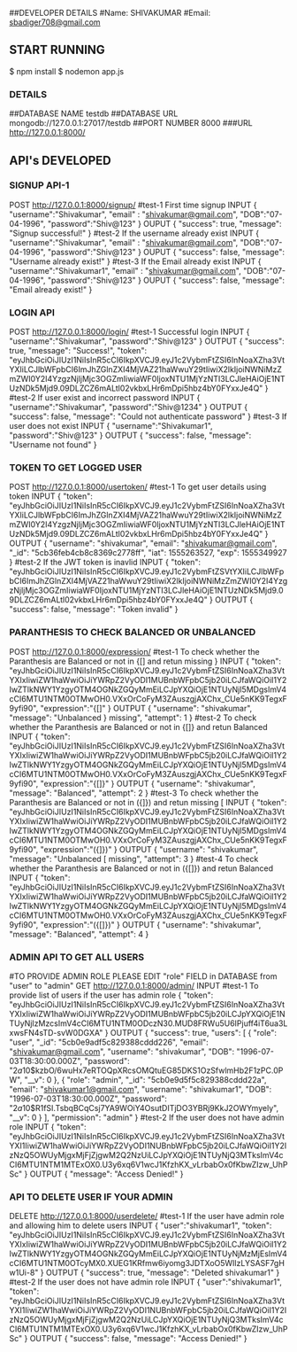 ##DEVELOPER DETAILS
#Name: SHIVAKUMAR
#Email: sbadiger708@gmail.com

## START RUNNING
$ npm install
$ nodemon app.js

### DETAILS
##DATABASE NAME
testdb
##DATABASE URL
mongodb://127.0.0.1:27017/testdb
##PORT NUMBER
8000
###URL
http://127.0.0.1:8000/

## API's DEVELOPED
### SIGNUP API-1
POST  http://127.0.0.1:8000/signup/
#test-1  First time signup
INPUT 
{
	 "username":"Shivakumar",
	 "email" : "shivakumar@gmail.com",
	 "DOB":"07-04-1996",
	 "password":"Shiv@123"
}
OUPUT
{
    "success": true,
    "message": "Signup successful!"
}
#test-2     If the username already exist
INPUT 
{
	 "username":"Shivakumar",
	 "email" : "shivakumar@gmail.com",
	 "DOB":"07-04-1996",
	 "password":"Shiv@123"
}
OUPUT
{
    "success": false,
    "message": "Username already exist!"
}
#test-3    If the Email already exist
INPUT 
{
	 "username":"Shivakumar1",
	 "email" : "shivakumar@gmail.com",
	 "DOB":"07-04-1996",
	 "password":"Shiv@123"
}
OUPUT
{
    "success": false,
    "message": "Email already exist!"
}

### LOGIN API
POST  http://127.0.0.1:8000/login/
#test-1  Successful login
INPUT
{
	 "username":"Shivakumar",
	 "password":"Shiv@123"
}
OUTPUT
{
    "success": true,
    "message": "Success!",
    "token": "eyJhbGciOiJIUzI1NiIsInR5cCI6IkpXVCJ9.eyJ1c2VybmFtZSI6InNoaXZha3VtYXIiLCJlbWFpbCI6ImJhZGlnZXI4MjVAZ21haWwuY29tIiwiX2lkIjoiNWNiMzZmZWI0Y2I4YzgzNjljMjc3OGZmIiwiaWF0IjoxNTU1MjYzNTI3LCJleHAiOjE1NTUzNDk5Mjd9.09DLZCZ6mALtl02vkbxLHr6mDpi5hbz4bY0FYxxJe4Q"
}
#test-2   If user exist and incorrect password
INPUT
{
	 "username":"Shivakumar",
	 "password":"Shiv@1234"
}
OUTPUT
{
    "success": false,
    "message": "Could not authenticate password"
}
#test-3     If user does not exist
INPUT
{
	 "username":"Shivakumar1",
	 "password":"Shiv@123"
}
OUTPUT
{
    "success": false,
    "message": "Username not found"
}

### TOKEN TO GET LOGGED USER
POST http://127.0.0.1:8000/usertoken/
#test-1    To get user details using token
INPUT
{
	"token": "eyJhbGciOiJIUzI1NiIsInR5cCI6IkpXVCJ9.eyJ1c2VybmFtZSI6InNoaXZha3VtYXIiLCJlbWFpbCI6ImJhZGlnZXI4MjVAZ21haWwuY29tIiwiX2lkIjoiNWNiMzZmZWI0Y2I4YzgzNjljMjc3OGZmIiwiaWF0IjoxNTU1MjYzNTI3LCJleHAiOjE1NTUzNDk5Mjd9.09DLZCZ6mALtl02vkbxLHr6mDpi5hbz4bY0FYxxJe4Q"
}
OUTPUT
{
    "username": "shivakumar",
    "email": "shivakumar@gmail.com",
    "_id": "5cb36feb4cb8c8369c2778ff",
    "iat": 1555263527,
    "exp": 1555349927
}
#test-2 If the JWT token is inavlid
INPUT
{
	"token": "eyJhbGciOiJIUzI1NiIsInR5cCI6IkpXVCJ9.eyJ1c2VybmFtZSVtYXIiLCJlbWFpbCI6ImJhZGlnZXI4MjVAZ21haWwuY29tIiwiX2lkIjoiNWNiMzZmZWI0Y2I4YzgzNjljMjc3OGZmIiwiaWF0IjoxNTU1MjYzNTI3LCJleHAiOjE1NTUzNDk5Mjd9.09DLZCZ6mALtl02vkbxLHr6mDpi5hbz4bY0FYxxJe4Q"
}
OUTPUT
{
    "success": false,
    "message": "Token invalid"
}

### PARANTHESIS TO CHECK BALANCED OR UNBALANCED
POST  http://127.0.0.1:8000/expression/
#test-1     To check whether the Paranthesis are Balanced or not in {[] and retun missing }
INPUT
{
"token": "eyJhbGciOiJIUzI1NiIsInR5cCI6IkpXVCJ9.eyJ1c2VybmFtZSI6InNoaXZha3VtYXIxIiwiZW1haWwiOiJiYWRpZ2VyODI1MUBnbWFpbC5jb20iLCJfaWQiOiI1Y2IwZTlkNWY1YzgyOTM4OGNkZGQyMmEiLCJpYXQiOjE1NTUyNjI5MDgsImV4cCI6MTU1NTM0OTMwOH0.VXxOrCoFyM3ZAuszgjAXChx_CUe5nKK9TegxF9yfi90",
	"expression":"{[]"
}
OUTPUT
{
    "username": "shivakumar",
    "message": "Unbalanced } missing",
    "attempt": 1
}
#test-2  To check whether the Paranthesis are Balanced or not in {[]} and retun Balanced
INPUT
{
"token": "eyJhbGciOiJIUzI1NiIsInR5cCI6IkpXVCJ9.eyJ1c2VybmFtZSI6InNoaXZha3VtYXIxIiwiZW1haWwiOiJiYWRpZ2VyODI1MUBnbWFpbC5jb20iLCJfaWQiOiI1Y2IwZTlkNWY1YzgyOTM4OGNkZGQyMmEiLCJpYXQiOjE1NTUyNjI5MDgsImV4cCI6MTU1NTM0OTMwOH0.VXxOrCoFyM3ZAuszgjAXChx_CUe5nKK9TegxF9yfi90",
	"expression":"{[]}"
}
OUTPUT
{
    "username": "shivakumar",
    "message": "Balanced",
    "attempt": 2
}
#test-3  To check whether the Paranthesis are Balanced or not in ({]}) and retun missing [
INPUT
{
"token": "eyJhbGciOiJIUzI1NiIsInR5cCI6IkpXVCJ9.eyJ1c2VybmFtZSI6InNoaXZha3VtYXIxIiwiZW1haWwiOiJiYWRpZ2VyODI1MUBnbWFpbC5jb20iLCJfaWQiOiI1Y2IwZTlkNWY1YzgyOTM4OGNkZGQyMmEiLCJpYXQiOjE1NTUyNjI5MDgsImV4cCI6MTU1NTM0OTMwOH0.VXxOrCoFyM3ZAuszgjAXChx_CUe5nKK9TegxF9yfi90",
	"expression":"({]})"
}
OUTPUT
{
    "username": "shivakumar",
    "message": "Unbalanced [ missing",
    "attempt": 3
}
#test-4   To check whether the Paranthesis are Balanced or not in ({[]}) and retun Balanced
INPUT
{
"token": "eyJhbGciOiJIUzI1NiIsInR5cCI6IkpXVCJ9.eyJ1c2VybmFtZSI6InNoaXZha3VtYXIxIiwiZW1haWwiOiJiYWRpZ2VyODI1MUBnbWFpbC5jb20iLCJfaWQiOiI1Y2IwZTlkNWY1YzgyOTM4OGNkZGQyMmEiLCJpYXQiOjE1NTUyNjI5MDgsImV4cCI6MTU1NTM0OTMwOH0.VXxOrCoFyM3ZAuszgjAXChx_CUe5nKK9TegxF9yfi90",
	"expression":"({[]})"
}
OUTPUT
{
    "username": "shivakumar",
    "message": "Balanced",
    "attempt": 4
}

### ADMIN API TO GET ALL USERS
#TO PROVIDE ADMIN ROLE PLEASE EDIT "role" FIELD in DATABASE from "user" to "admin"
GET  http://127.0.0.1:8000/admin/
INPUT
#test-1     To provide list of users if the user has admin role
{
	"token": "eyJhbGciOiJIUzI1NiIsInR5cCI6IkpXVCJ9.eyJ1c2VybmFtZSI6InNoaXZha3VtYXIxIiwiZW1haWwiOiJiYWRpZ2VyODI1MUBnbWFpbC5jb20iLCJpYXQiOjE1NTUyNjIzMzcsImV4cCI6MTU1NTM0ODczN30.MUD8FRWu5U6IPjuff4iT6ua3LxwsFN4sTD-svW0DGXA"
}
OUTPUT
{
    "success": true,
    "users": [
        {
            "role": "user",
            "_id": "5cb0e9adf5c829388cddd226",
            "email": "shivakumar@gmail.com",
            "username": "shivakumar",
            "DOB": "1996-07-03T18:30:00.000Z",
            "password": "$2a$10$kzbO/6wuHx7eRTOQpXRcsOMQtuEG85DKS1OzSfwlmHb2F1zPC.0PW",
            "__v": 0
        },
        {
            "role": "admin",
            "_id": "5cb0e9d5f5c829388cddd22a",
            "email": "shivakumar1@gmail.com",
            "username": "shivakumar1",
            "DOB": "1996-07-03T18:30:00.000Z",
            "password": "$2a$10$R1fSI.TsbqBCqCsj7YA9WOiY4OsutDITjDO3YBRj9KkJ2OWYmyely",
            "__v": 0
        }
    ],
    "permission": "admin"
}
#test-2   If the user does not have admin role
INPUT
{
"token": "eyJhbGciOiJIUzI1NiIsInR5cCI6IkpXVCJ9.eyJ1c2VybmFtZSI6InNoaXZha3VtYXI1IiwiZW1haWwiOiJiYWRpZ2VyODI1NUBnbWFpbC5jb20iLCJfaWQiOiI1Y2IzNzQ5OWUyMjgxMjFjZjgwM2Q2NzUiLCJpYXQiOjE1NTUyNjQ3MTksImV4cCI6MTU1NTM1MTExOX0.U3y6xq6V1wcJ1KfzhKX_vLrbabOx0fKbwZIzw_UhPSc"
}
OUTPUT
{
    "message": "Access Denied!"
}

### API TO DELETE USER IF YOUR ADMIN
DELETE  http://127.0.0.1:8000/userdelete/
#test-1     If the user have admin role and allowing him to delete users
INPUT
{
	"user":"shivakumar1",
	"token": "eyJhbGciOiJIUzI1NiIsInR5cCI6IkpXVCJ9.eyJ1c2VybmFtZSI6InNoaXZha3VtYXIxIiwiZW1haWwiOiJiYWRpZ2VyODI1MUBnbWFpbC5jb20iLCJfaWQiOiI1Y2IwZTlkNWY1YzgyOTM4OGNkZGQyMmEiLCJpYXQiOjE1NTUyNjMzMjEsImV4cCI6MTU1NTM0OTcyMX0.XUEG1KRfmw6iyomg3JDTXoO5WIlzLYSASF7gHw1Ui-8"
}
OUTPUT
{
    "success": true,
    "message": "Deleted shivakumar1"
}
#test-2     If the user does not have admin role
INPUT
{
    "user":"shivakumar1",
    "token": "eyJhbGciOiJIUzI1NiIsInR5cCI6IkpXVCJ9.eyJ1c2VybmFtZSI6InNoaXZha3VtYXI1IiwiZW1haWwiOiJiYWRpZ2VyODI1NUBnbWFpbC5jb20iLCJfaWQiOiI1Y2IzNzQ5OWUyMjgxMjFjZjgwM2Q2NzUiLCJpYXQiOjE1NTUyNjQ3MTksImV4cCI6MTU1NTM1MTExOX0.U3y6xq6V1wcJ1KfzhKX_vLrbabOx0fKbwZIzw_UhPSc"
}
OUTPUT
{
    "success": false,
    "message": "Access Denied!"
}
